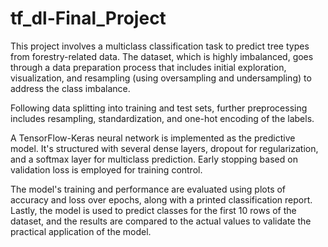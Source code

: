 # tf_dl-Final_Project

This project involves a multiclass classification task to predict tree types from forestry-related data.
The dataset, which is highly imbalanced, goes through a data preparation process that includes initial exploration,
visualization, and resampling (using oversampling and undersampling) to address the class imbalance.

Following data splitting into training and test sets, further preprocessing includes resampling, standardization,
and one-hot encoding of the labels.

A TensorFlow-Keras neural network is implemented as the predictive model.
It's structured with several dense layers, dropout for regularization, and a softmax layer for multiclass prediction.
Early stopping based on validation loss is employed for training control.

The model's training and performance are evaluated using plots of accuracy and loss over epochs, along with a printed classification report.
Lastly, the model is used to predict classes for the first 10 rows of the dataset, and the results are compared to the actual values to validate the practical application of the model.

